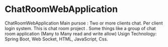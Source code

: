 # ChatRoomWebApplication
ChatRoomWebApplication
Main pursoe : Two or more clients chat.
Per client login system.
This is chat room project . Some things like a group of chat room application (Many to Many read and write allow)
Usign Technology: Spring Boot, Web Socket, HTML, JavaScript, Css.
